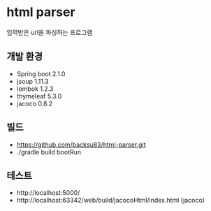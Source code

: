 # html parser
입력받은 url을 파싱하는 프로그램 

## 개발 환경
* Spring boot 2.1.0
* jsoup 1.11.3
* lombok 1.2.3
* thymeleaf 5.3.0
* jacoco 0.8.2

## 빌드
* https://github.com/backsu83/html-parser.git 
* ./gradle build bootRun

## 테스트
* http://localhost:5000/
* http://localhost:63342/web/build/jacocoHtml/index.html (jacoco)

